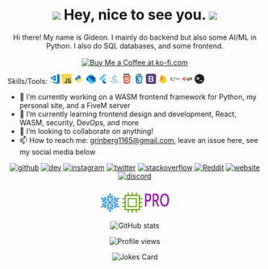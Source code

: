 <h1 align="center"><img src="https://emojis.slackmojis.com/emojis/images/1531849430/4246/blob-sunglasses.gif?1531849430" width="30"/> Hey, nice to see you. <img src="https://emojis.slackmojis.com/emojis/images/1531849430/4246/blob-sunglasses.gif?1531849430" width="30"/></h1>

<p align="center"> Hi there! My name is Gideon. I mainly do backend but also some AI/ML in Python. I also do SQL databases, and some frontend. </p>

<p align="center"><a href='https://ko-fi.com/C0C62HNI8' target='_blank'><img align="center" height='36' style='border:0px;height:36px;' src='https://cdn.ko-fi.com/cdn/kofi1.png?v=2' border='0' alt='Buy Me a Coffee at ko-fi.com' /></a></p>

Skills/Tools: <code><img height="20" src="https://raw.githubusercontent.com/github/explore/80688e429a7d4ef2fca1e82350fe8e3517d3494d/topics/visual-studio-code/visual-studio-code.png"></code>
<code><img height="20" src="https://raw.githubusercontent.com/github/explore/80688e429a7d4ef2fca1e82350fe8e3517d3494d/topics/javascript/javascript.png"></code>
<code><img height="20" src="https://raw.githubusercontent.com/github/explore/80688e429a7d4ef2fca1e82350fe8e3517d3494d/topics/python/python.png"></code>
<code><img height="20" src="https://raw.githubusercontent.com/github/explore/80688e429a7d4ef2fca1e82350fe8e3517d3494d/topics/dart/dart.png"></code>
<code><img height="20" src="https://raw.githubusercontent.com/github/explore/80688e429a7d4ef2fca1e82350fe8e3517d3494d/topics/flutter/flutter.png"></code>
<code><img height="20" src="https://raw.githubusercontent.com/github/explore/80688e429a7d4ef2fca1e82350fe8e3517d3494d/topics/c/c.png"></code>
<code><img height = "20" src = "https://raw.githubusercontent.com/github/explore/80688e429a7d4ef2fca1e82350fe8e3517d3494d/topics/html/html.png"></code>
<code><img height = "20" src = "https://raw.githubusercontent.com/github/explore/80688e429a7d4ef2fca1e82350fe8e3517d3494d/topics/css/css.png"></code>
<code><img height = "20" src = "https://raw.githubusercontent.com/github/explore/80688e429a7d4ef2fca1e82350fe8e3517d3494d/topics/bootstrap/bootstrap.png"></code>
<code><img height="20" src="https://raw.githubusercontent.com/github/explore/80688e429a7d4ef2fca1e82350fe8e3517d3494d/topics/firebase/firebase.png"></code>
<code><img height="20" src="https://raw.githubusercontent.com/github/explore/80688e429a7d4ef2fca1e82350fe8e3517d3494d/topics/flask/flask.png"></code>
<code><img height="20" src="https://raw.githubusercontent.com/github/explore/80688e429a7d4ef2fca1e82350fe8e3517d3494d/topics/git/git.png"></code>
<code><img height="20" src="https://raw.githubusercontent.com/github/explore/80688e429a7d4ef2fca1e82350fe8e3517d3494d/topics/terminal/terminal.png"></code>


- 🔭 I’m currently working on a WASM frontend framework for Python, my personal site, and a FiveM server
- 🌱 I’m currently learning frontend design and development, React, WASM, security, DevOps, and more 
- 👯 I’m looking to collaborate on anything! 
- 📫 How to reach me: grinberg1165@gmail.com, leave an issue here, see my social media below 

<p align="center"><a href="https://github.com/Gideon357"><img src='https://cdn.jsdelivr.net/npm/simple-icons@3.0.1/icons/github.svg' alt='github' height='40'></a>  <a href="https://dev.to/PotatoHeadz35"><img src='https://cdn.jsdelivr.net/npm/simple-icons@3.0.1/icons/dev-dot-to.svg' alt='dev' height='40'></a>  <a href="https://www.instagram.com/gideon_grinberg/"><img src='https://cdn.jsdelivr.net/npm/simple-icons@3.0.1/icons/instagram.svg' alt='instagram' height='40'></a>  <a href="https://twitter.com/gideongrinberg"><img src='https://cdn.jsdelivr.net/npm/simple-icons@3.0.1/icons/twitter.svg' alt='twitter' height='40'></a>  <a href="https://stackoverflow.com/users/PotatoHeadz35"><img src='https://cdn.jsdelivr.net/npm/simple-icons@3.0.1/icons/stackoverflow.svg' alt='stackoverflow' height='40'></a>  <a href="https://www.reddit.com/user/PotatoHeadz35"><img src='https://cdn.jsdelivr.net/npm/simple-icons@3.0.1/icons/reddit.svg' alt='Reddit' height='40'></a>  <a href="Gideon357.github.io"><img src='https://cdn.jsdelivr.net/npm/simple-icons@3.0.1/icons/icloud.svg' alt='website' height='40'></a>  <a href="https://discord.gg/6BEkKS"><img src='https://cdn.jsdelivr.net/npm/simple-icons@3.0.1/icons/discord.svg' alt='discord' height='40'></a>  </p>
<p align="center"><a href='https://archiveprogram.github.com/'><img src='https://raw.githubusercontent.com/acervenky/animated-github-badges/master/assets/acbadge.gif' width='40' height='40'></a> <a href='https://docs.github.com/en/developers'><img src='https://raw.githubusercontent.com/acervenky/animated-github-badges/master/assets/devbadge.gif' width='40' height='40'></a> <a href='https://github.com/pricing'><img src='https://raw.githubusercontent.com/acervenky/animated-github-badges/master/assets/pro.gif' width='50' height='50'></a></p>
<p align="center"><img src="https://github-readme-stats.vercel.app/api?username=Gideon357&amp;show_icons=true" alt="GitHub stats">  </p>
<p align="center"><img src="https://gpvc.arturio.dev/Gideon357" alt="Profile views"> </p>
<p align="center"><img src="https://readme-jokes.vercel.app/api" alt="Jokes Card" />
